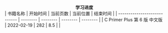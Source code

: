 <center><b>学习进度</b></center>
| 书籍名称                     | 开始时间 | 当前页数 | 当前位置 | 结束时间 |
| ---------------------------- | -------- | -------- | -------- | -------- |
| C Primer Plus 第 6 版 中文版 | 2022-02-19 | 282 | 8.5 | |


